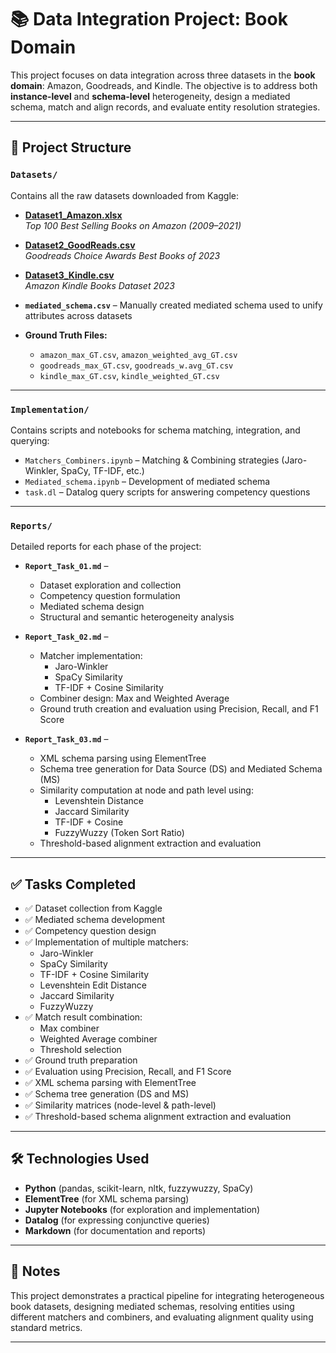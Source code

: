 # 📚 Data Integration Project: Book Domain

This project focuses on data integration across three datasets in the **book domain**: Amazon, Goodreads, and Kindle. The objective is to address both **instance-level** and **schema-level** heterogeneity, design a mediated schema, match and align records, and evaluate entity resolution strategies.

---

## 📁 Project Structure

### `Datasets/`
Contains all the raw datasets downloaded from Kaggle:

- **[Dataset1_Amazon.xlsx](https://www.kaggle.com/datasets/abdulhamidadavize/top-100-best-selling-books-on-amazon-20092021)**  
  _Top 100 Best Selling Books on Amazon (2009–2021)_

- **[Dataset2_GoodReads.csv](https://www.kaggle.com/datasets/brzy56/goodreads-choice-awards-2023-best-books-of-2023)**  
  _Goodreads Choice Awards Best Books of 2023_

- **[Dataset3_Kindle.csv](https://www.kaggle.com/datasets/asaniczka/amazon-kindle-books-dataset-2023-130k-books)**  
  _Amazon Kindle Books Dataset 2023_

- **`mediated_schema.csv`** – Manually created mediated schema used to unify attributes across datasets

- **Ground Truth Files:**  
  - `amazon_max_GT.csv`, `amazon_weighted_avg_GT.csv`  
  - `goodreads_max_GT.csv`, `goodreads_w.avg_GT.csv`  
  - `kindle_max_GT.csv`, `kindle_weighted_GT.csv`

---

### `Implementation/`
Contains scripts and notebooks for schema matching, integration, and querying:

- `Matchers_Combiners.ipynb` – Matching & Combining strategies (Jaro-Winkler, SpaCy, TF-IDF, etc.)
- `Mediated_schema.ipynb` – Development of mediated schema
- `task.dl` – Datalog query scripts for answering competency questions

---

### `Reports/`
Detailed reports for each phase of the project:

- **`Report_Task_01.md`** –  
  - Dataset exploration and collection  
  - Competency question formulation  
  - Mediated schema design  
  - Structural and semantic heterogeneity analysis  

- **`Report_Task_02.md`** –  
  - Matcher implementation:  
    - Jaro-Winkler  
    - SpaCy Similarity  
    - TF-IDF + Cosine Similarity  
  - Combiner design: Max and Weighted Average  
  - Ground truth creation and evaluation using Precision, Recall, and F1 Score  

- **`Report_Task_03.md`** –  
  - XML schema parsing using ElementTree  
  - Schema tree generation for Data Source (DS) and Mediated Schema (MS)  
  - Similarity computation at node and path level using:  
    - Levenshtein Distance  
    - Jaccard Similarity  
    - TF-IDF + Cosine  
    - FuzzyWuzzy (Token Sort Ratio)  
  - Threshold-based alignment extraction and evaluation

---

## ✅ Tasks Completed

- ✅ Dataset collection from Kaggle  
- ✅ Mediated schema development  
- ✅ Competency question design  
- ✅ Implementation of multiple matchers:  
  - Jaro-Winkler  
  - SpaCy Similarity  
  - TF-IDF + Cosine Similarity  
  - Levenshtein Edit Distance  
  - Jaccard Similarity  
  - FuzzyWuzzy  
- ✅ Match result combination:  
  - Max combiner  
  - Weighted Average combiner  
  - Threshold selection  
- ✅ Ground truth preparation  
- ✅ Evaluation using Precision, Recall, and F1 Score  
- ✅ XML schema parsing with ElementTree  
- ✅ Schema tree generation (DS and MS)  
- ✅ Similarity matrices (node-level & path-level)  
- ✅ Threshold-based schema alignment extraction and evaluation

---

## 🛠 Technologies Used

- **Python** (pandas, scikit-learn, nltk, fuzzywuzzy, SpaCy)
- **ElementTree** (for XML schema parsing)
- **Jupyter Notebooks** (for exploration and implementation)
- **Datalog** (for expressing conjunctive queries)
- **Markdown** (for documentation and reports)

---

## 📌 Notes

This project demonstrates a practical pipeline for integrating heterogeneous book datasets, designing mediated schemas, resolving entities using different matchers and combiners, and evaluating alignment quality using standard metrics.

---

